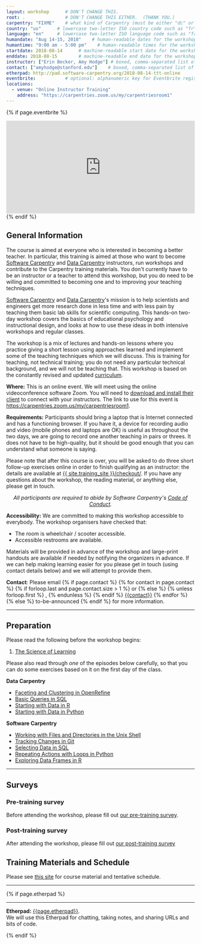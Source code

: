 ```yaml
---
layout: workshop      # DON'T CHANGE THIS.
root: .               # DON'T CHANGE THIS EITHER.  (THANK YOU.)
carpentry: "FIXME"    # what kind of Carpentry (must be either "dc" or "swc")
country: "us"      # lowercase two-letter ISO country code such as "fr" (see https://en.wikipedia.org/wiki/ISO_3166-1)
language: "en"     # lowercase two-letter ISO language code such as "fr" (see https://en.wikipedia.org/wiki/ISO_639-1)
humandate: "Aug 14-15, 2018"    # human-readable dates for the workshop (e.g., "Feb 17-18, 2020")
humantime: "9:00 am - 5:00 pm"    # human-readable times for the workshop (e.g., "9:00 am - 4:30 pm")
startdate: 2018-08-14      # machine-readable start date for the workshop in YYYY-MM-DD format like 2015-01-01
enddate: 2018-08-15        # machine-readable end date for the workshop in YYYY-MM-DD format like 2015-01-02
instructor: ["Erin Becker, Amy Hodge"] # boxed, comma-separated list of instructors' names as strings, like ["Kay McNulty", "Betty Jennings", "Betty Snyder"]
contact: ["amyhodge@stanford.edu"]    # boxed, comma-separated list of contact email addresses for the host, lead instructor, or whoever else is handling questions, like ["marlyn.wescoff@example.org", "fran.bilas@example.org", "ruth.lichterman@example.org"]
etherpad: http://pad.software-carpentry.org/2018-08-14-ttt-online            # optional: URL for the workshop Etherpad if there is one
eventbrite:           # optional: alphanumeric key for Eventbrite registration, e.g., "1234567890AB" (if Eventbrite is being used)
locations:
  - venue: "Online Instructor Training"
    address: "https://carpentries.zoom.us/my/carpentriesroom1"
---
```


<!-- See instructions in the comments below for how to edit specific sections of this workshop template. -->

<!--
  HEADER

  Edit the values in the block above to be appropriate for your workshop.
  If the value is not 'true', 'false', 'null', or a number, please use
  double quotation marks around the value, unless specified otherwise.
  And run 'tools/check' *before* committing to make sure that changes are good.
-->

<!--
  EVENTBRITE

  This block includes the Eventbrite registration widget if
  'eventbrite' has been set in the header.  You can delete it if you
  are not using Eventbrite, or leave it in, since it will not be
  displayed if the 'eventbrite' field in the header is not set.
-->
{% if page.eventbrite %}
<iframe
  src="https://www.eventbrite.com/tickets-external?eid={{page.eventbrite}}&ref=etckt"
  frameborder="0"
  width="100%"
  height="248px"
  scrolling="auto">
</iframe>
{% endif %}

<h2 id="general">General Information</h2>

<!--
  INTRODUCTION

  Edit the general explanatory paragraph below if you want to change
  the pitch.
-->

<p>
  The course is aimed at everyone who is
  interested in becoming a better teacher. In particular, this training
  is aimed at those who want to become <a href="{{ site.swc_site }}">Software Carpentry</a>
  and <a href="{{ site.dc_site }}">Data Carpentry</a>
  instructors, run workshops and contribute to the Carpentry training
  materials. You don't currently have to be an instructor or a
  teacher to attend this workshop, but you do need to be willing and
  committed to becoming one and to improving your teaching techniques.
</p>

<p>
  <a href="{{ site.swc_site }}">Software Carpentry</a>
  and <a href="{{ site.dc_site }}">Data Carpentry</a>'s mission is to
  help scientists and engineers get more research done in less time
  and with less pain by teaching them basic lab skills for scientific
  computing.  This hands-on two-day workshop covers the basics of
  educational psychology and instructional design, and looks at how to
  use these ideas in both intensive workshops and regular classes.
</p>
<p>
  The workshop is a mix of lectures and hands-on lessons where you
  practice giving a short lesson using approaches learned and
  implement some of the teaching techniques which we will discuss.
  This is training for teaching, not technical training; you do not
  need any particular technical background, and we will not be
  teaching that. This workshop is based on the constantly revised and
  updated
 <a href="{{ site.training_site }}">curriculum</a>.
</p>

<!--
  LOCATION

  This block displays the address and links to maps showing directions
  if the latitude and longitude of the workshop have been set.  You
  can use http://itouchmap.com/latlong.html to find the lat/long of an
  address.
-->

<p id="where"><!--
  LOCATION
  This block displays the address and links to maps showing directions
  if the latitude and longitude of the workshop have been set.  You
  can use http://itouchmap.com/latlong.html to find the lat/long of an
  address.
  -->



<strong>Where:</strong> This is an online event. We will meet using the online videoconference software Zoom. You will need to <a href="https://zoom.us/download">download and install their client</a> to connect with your instructors. The link to use for this event is <a href="https://carpentries.zoom.us/my/carpentriesroom1">https://carpentries.zoom.us/my/carpentriesroom1</a>.</p>



<p>
  <strong>Requirements:</strong> Participants should bring a laptop
  that is Internet connected and has a functioning browser.  If you
  have it, a device for recording audio and video (mobile phones and
  laptops are OK) is useful as throughout the two days, we are going
  to record one another teaching in pairs or threes.  It does not have
  to be high-quality, but it should be good enough that you can
  understand what someone is saying.
</p>
<p>
  Please note that after this course is over, you will be asked to do
  three short follow-up exercises online in order to finish qualifying
  as an instructor: the details are available at
  <a href="{{ site.training_site }}/checkout/">{{ site.training_site }}/checkout/</a>.
  If you have any questions about the workshop, the reading material,
  or anything else, please get in touch.
</p>
<p align="center">
  <em>
    All participants are required to abide by Software
    Carpentry's <a href="{{ site.swc_site }}/conduct/">Code of Conduct</a>.
  </em>
</p>

<p id="accessibility">
  <strong>Accessibility:</strong> We are committed to making this workshop
  accessible to everybody.
  The workshop organisers have checked that:
</p>
<ul>
  <li>The room is wheelchair / scooter accessible.</li>
  <li>Accessible restrooms are available.</li>
</ul>
<p>
  Materials will be provided in advance of the workshop and
  large-print handouts are available if needed by notifying the
  organizers in advance.  If we can help making learning easier for
  you please get in touch (using contact details below) and we will
  attempt to provide them.
</p>

<p id="contact">
  <strong>Contact</strong>:
  Please email
  {% if page.contact %}
    {% for contact in page.contact %}
      {% if forloop.last and page.contact.size > 1 %}
        or
      {% else %}
        {% unless forloop.first %}
        ,
        {% endunless %}
      {% endif %}
      <a href='mailto:{{contact}}'>{{contact}}</a>
    {% endfor %}
  {% else %}
    to-be-announced
  {% endif %}
  for more information.
</p>

<hr/>

<h2 id="preparation" name="preparation">Preparation</h2>

<p>
  Please read the following before the workshop begins:
</p>
<ol>
  <li><a href="{{ site.training_site }}/papers/science-of-learning-2015.pdf">The Science of Learning</a></li>
</ol>
<p>
  Please also read through <em>one</em> of the episodes below
  carefully, so that you can do some exercises based on it on the
  first day of the class.
</p>
<div class="row">
  <div class="col-md-6">
    <p><strong>Data Carpentry</strong></p>
    <ul>
      <li><a href="{{ site.dc_site }}/OpenRefine-ecology-lesson/01-working-with-openrefine">Faceting and Clustering in OpenRefine</a></li>
      <li><a href="{{ site.dc_site }}/sql-ecology-lesson/01-sql-basic-queries">Basic Queries in SQL</a></li>
      <li><a href="{{ site.dc_site }}/R-ecology-lesson/02-starting-with-data.html">Starting with Data in R</a></li>
      <li><a href="{{ site.dc_site }}/python-ecology-lesson/01-starting-with-data">Starting with Data in Python</a></li>
    </ul>
  </div>
  <div class="col-md-6">
    <p><strong>Software Carpentry</strong></p>
    <ul>
      <li><a href="{{ site.swc_pages }}/shell-novice/03-create/">Working with Files and Directories in the Unix Shell</a></li>
      <li><a href="{{ site.swc_pages }}/git-novice/04-changes/">Tracking Changes in Git</a></li>
      <li><a href="{{ site.swc_pages }}/sql-novice-survey/01-select/">Selecting Data in SQL</a></li>
      <li><a href="{{ site.swc_pages }}/python-novice-inflammation/02-loop/">Repeating Actions with Loops in Python</a></li>
      <li><a href="{{ site.swc_pages }}/r-novice-gapminder/05-data-structures-part2/">Exploring Data Frames in R</a></li>
    </ul>
  </div>
</div>

<hr/>

<h2 id="surveys">Surveys</h2>

<h3 id="pre_workshop_survey">Pre-training survey</h3>

<p>
  Before attending the workshop, please fill out <a href="{{ site.instructor_pre_survey }}{{ site.github.project_title }}">our pre-training survey</a>.
</p>

<h3 id ="post_workshop_survey">Post-training survey</h3>

<p>
  After attending the workshop, please fill out <a href="{{ site.instructor_post_survey }}{{ site.github.project_title }}"> our post-training survey</a>
</p>


<h2 id="materials" name="materials">Training Materials and Schedule</h2>

<p>
  Please see <a href="{{ site.training_site }}">this site</a> for course material and tentative schedule.
</p>


<hr/>

<!--

<div class="row">
  <div class="col-md-6">
    <h3>Day 1</h3>
    <table class="table table-striped">
      <tr> <td>09:00</td> <td>Welcome </td> </tr>
      <tr> <td>09:15</td> <td>How Learning Works: The Importance of Practice </td> </tr>
      <tr> <td>10:20</td> <td>How Learning Works: Expertise and Instruction </td> </tr>
      <tr> <td>11:10</td> <td>Morning Coffee </td> </tr>
      <tr> <td>11:25</td> <td>How Learning Works: Working Memory and Cognitive Load </td> </tr>
      <tr> <td>12:15</td> <td>Building Teaching Skill: Getting Feedback </td> </tr>
      <tr> <td>12:35</td> <td>Lunch </td> </tr>
      <tr> <td>13:35</td> <td>Creating a Positive Learning Environment: Motivation and Demotivation </td> </tr>
      <tr> <td>14:40</td> <td>Creating a Positive Learning Environment: Mindset </td> </tr>
      <tr> <td>15:20</td> <td>Afternoon Coffee </td> </tr>
      <tr> <td>15:35</td> <td>Building Teaching Skill: The Importance of Practice </td> </tr>
      <tr> <td>16:45</td> <td>Wrap-Up and Homework for Tomorrow </td> </tr>
      <tr> <td>17:05</td> <td>Finish </td> </tr>
    </table>
  </div>
  <div class="col-md-6">
    <h3>Day 2</h3>
    <table class="table table-striped">
      <tr> <td>09:00</td> <td>Welcome Back </td> </tr>
      <tr> <td>09:10</td> <td>Building Teaching Skill: Lesson Study </td> </tr>
      <tr> <td>10:05</td> <td>Building Teaching Skill: Live Coding </td> </tr>
      <tr> <td>11:05</td> <td>Morning Coffee </td> </tr>
      <tr> <td>11:20</td> <td>Building Teaching Skill: Performance Revised </td> </tr>
      <tr> <td>12:00</td> <td>Lunch </td> </tr>
      <tr> <td>13:00</td> <td>The Carpentries: Workshop Introductions </td> </tr>
      <tr> <td>14:10</td> <td>The Carpentries: How We Operate </td> </tr>
      <tr> <td>15:15</td> <td>Afternoon Coffee </td> </tr>
      <tr> <td>15:30</td> <td>The Carpentries: Teaching Practices </td> </tr>
      <tr> <td>16:00</td> <td>Afternoon Wrap-Up </td> </tr>
      <tr> <td>16:45</td> <td>Finish </td> </tr>
    </table>
  </div>
</div>

-->

<!--
  ETHERPAD

  At `_misc/etherpad.txt` you will find a template for the etherpad.

  Display the Etherpad for the workshop.  You can set this up in
  advance or on the first day; either way, make sure you push changes
  to GitHub after you have its URL.  To create an Etherpad, go to

      http://pad.software-carpentry.org/YYYY-MM-DD-site

  where 'YYYY-MM-DD-site' is the identifier for your workshop,
  e.g., '2015-06-10-esu'.
-->
{% if page.etherpad %}
<hr/>

<p id="etherpad">
  <strong>Etherpad:</strong> <a href="{{page.etherpad}}">{{page.etherpad}}</a>.
  <br/>
  We will use this Etherpad for chatting, taking notes, and sharing URLs and bits of code.
</p>
{% endif %}
